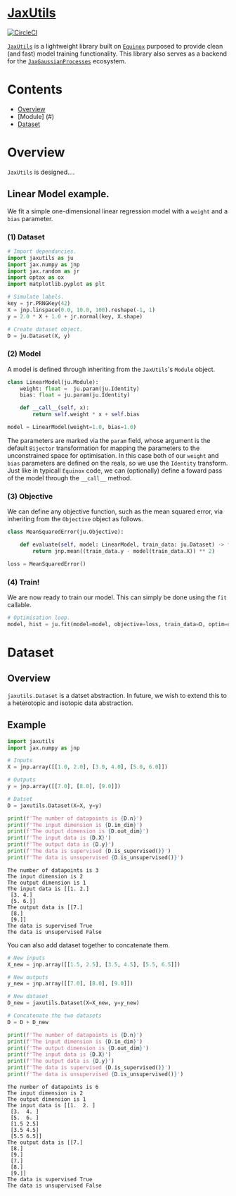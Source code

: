 # [JaxUtils](https://github.com/JaxGaussianProcesses/JaxUtils)

[![CircleCI](https://dl.circleci.com/status-badge/img/gh/JaxGaussianProcesses/JaxUtils/tree/master.svg?style=svg)](https://dl.circleci.com/status-badge/redirect/gh/JaxGaussianProcesses/JaxUtils/tree/master)

[`JaxUtils`](https://github.com/JaxGaussianProcesses/JaxUtils) is a lightweight library built on [`Equinox`](https://github.com/patrick-kidger/equinox) purposed to provide clean (and fast) model training functionality. This library also serves as a backend for the [`JaxGaussianProcesses`]() ecosystem.</h2>


# Contents

- [Overview](#overview)
- [Module] (#)
- [Dataset](#dataset)

# Overview

`JaxUtils` is designed....


## Linear Model example.

We fit a simple one-dimensional linear regression model with a `weight` and a `bias` parameter.

### (1) Dataset

```python
# Import dependancies.
import jaxutils as ju
import jax.numpy as jnp
import jax.random as jr
import optax as ox
import matplotlib.pyplot as plt

# Simulate labels.
key = jr.PRNGKey(42)
X = jnp.linspace(0.0, 10.0, 100).reshape(-1, 1)
y = 2.0 * X + 1.0 + jr.normal(key, X.shape)

# Create dataset object.
D = ju.Dataset(X, y)
```

### (2) Model

A model is defined through inheriting from the `JaxUtils`'s `Module` object. 
```python
class LinearModel(ju.Module):
    weight: float =  ju.param(ju.Identity)
    bias: float = ju.param(ju.Identity)

    def __call__(self, x):
        return self.weight * x + self.bias

model = LinearModel(weight=1.0, bias=1.0)
```
The parameters are marked via the `param` field, whose argument is the default `Bijector` transformation for mapping the parameters to the unconstrained space for optimisation. In this case both of our `weight` and `bias` parameters are defined on the reals, so we use the `Identity` transform. Just like in typicall `Equinox` code, we can (optionally) define a foward pass of the model through the `__call__` method.

### (3) Objective

We can define any objective function, such as the mean squared error, via inheriting from the `Objective` object as follows.
```python
class MeanSquaredError(ju.Objective):

    def evaluate(self, model: LinearModel, train_data: ju.Dataset) -> float:
        return jnp.mean((train_data.y - model(train_data.X)) ** 2)

loss = MeanSquaredError()
```

### (4) Train!

We are now ready to train our model. This can simply be done using the `fit` callable.
```python
# Optimisation loop.
model, hist = ju.fit(model=model, objective=loss, train_data=D, optim=optim, num_iters=1000)
```


# Dataset

## Overview

`jaxutils.Dataset` is a datset abstraction. In future, we wish to extend this to a heterotopic and isotopic data abstraction.

## Example

```python
import jaxutils
import jax.numpy as jnp

# Inputs
X = jnp.array([[1.0, 2.0], [3.0, 4.0], [5.0, 6.0]])

# Outputs
y = jnp.array([[7.0], [8.0], [9.0]])

# Datset
D = jaxutils.Dataset(X=X, y=y)

print(f'The number of datapoints is {D.n}')
print(f'The input dimension is {D.in_dim}')
print(f'The output dimension is {D.out_dim}')
print(f'The input data is {D.X}')
print(f'The output data is {D.y}')
print(f'The data is supervised {D.is_supervised()}')
print(f'The data is unsupervised {D.is_unsupervised()}')
```

```
The number of datapoints is 3
The input dimension is 2
The output dimension is 1
The input data is [[1. 2.]
 [3. 4.]
 [5. 6.]]
The output data is [[7.]
 [8.]
 [9.]]
The data is supervised True
The data is unsupervised False
```

You can also add dataset together to concatenate them.

```python
# New inputs
X_new = jnp.array([[1.5, 2.5], [3.5, 4.5], [5.5, 6.5]])

# New outputs
y_new = jnp.array([[7.0], [8.0], [9.0]])

# New dataset
D_new = jaxutils.Dataset(X=X_new, y=y_new)

# Concatenate the two datasets
D = D + D_new

print(f'The number of datapoints is {D.n}')
print(f'The input dimension is {D.in_dim}')
print(f'The output dimension is {D.out_dim}')
print(f'The input data is {D.X}')
print(f'The output data is {D.y}')
print(f'The data is supervised {D.is_supervised()}')
print(f'The data is unsupervised {D.is_unsupervised()}')
```

```
The number of datapoints is 6
The input dimension is 2
The output dimension is 1
The input data is [[1.  2. ]
 [3.  4. ]
 [5.  6. ]
 [1.5 2.5]
 [3.5 4.5]
 [5.5 6.5]]
The output data is [[7.]
 [8.]
 [9.]
 [7.]
 [8.]
 [9.]]
The data is supervised True
The data is unsupervised False
```
